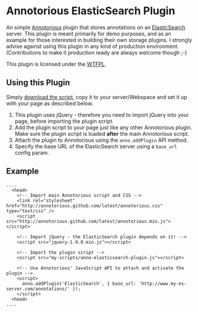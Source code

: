 # Annotorious ElasticSearch Plugin

An simple [Annotorious](http://github.com/annotorious/annotorious) plugin that stores annotations on an 
[ElasticSearch](http://www.elasticsearch.org/) server. This plugin is meant primarily for demo purposes, and
as an example for those interested in building their own storage plugins. I strongly advise against using 
this plugin in any kind of production environment. (Contributions to make it production ready are always 
welcome though ;-)

This plugin is licensed under the [WTFPL](http://en.wikipedia.org/wiki/WTFPL).

## Using this Plugin

Simply [download the script](https://raw.github.com/annotorious/annotorious-elasticsearch-plugin/master/anno-elasticsearch-plugin.js),
copy it to your server/Webspace and set it up with your page as described below.

1. This plugin uses jQuery - therefore you need to import jQuery into your page, before importing the plugin script.
2. Add the plugin script to your page just like any other Annotorious plugin. Make sure the plugin script is
   loaded __after__ the main Annotorious script.
3. Attach the plugin to Annotorious using the ``anno.addPlugin`` API method.
4. Specify the base URL of the ElasticSearch server using a ``base_url`` config param.

## Example

    ....
      <head>
        <!-- Import main Annotorious script and CSS -->
        <link rel="stylesheet" href="http://annotorious.github.com/latest/annotorious.css" type="text/css" />
        <script src="http://annotorious.github.com/latest/annotorious.min.js"></script>
        
        <!-- Import jQuery - the ElasticSearch plugin depends on it! -->
        <script src="jquery-1.9.0.min.js"></script>
        
        <!-- Import the plugin script -->
        <script src="my-scripts/anno-elasticsearch-plugin.js"></script>
        
        <!-- Use Annotorious' JavaScript API to attach and activate the plugin -->
        <script>
          anno.addPlugin('ElasticSearch', { base_url: 'http://www.my-es-server.com/annotations/' });
        </script>
      <head>
    ....
    
